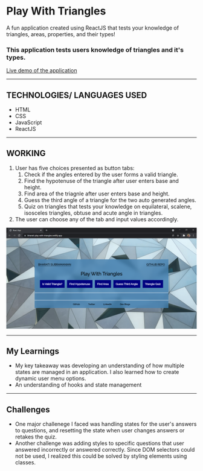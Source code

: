 # Play With Triangles
A fun application created using ReactJS that tests your knowledge of triangles, areas, properties, and their types!

### This application tests users knowledge of triangles and it's types.
[Live demo of the application](https://bharati-play-with-triangles.netlify.app/)

<hr />

## TECHNOLOGIES/ LANGUAGES USED
* HTML
* CSS
* JavaScript
* ReactJS

<hr />

## WORKING
1. User has five choices presented as button tabs:
   1. Check if the angles entered by the user forms a valid triangle.
   2. Find the hypotenuse of the triangle after user enters base and height.
   3. Find area of the triagnle after user enters base and height.
   4. Guess the third angle of a triangle for the two auto generated angles.
   5. Quiz on triangles that tests your knowledge on equilateral, scalene, isosceles triangles, obtuse and acute angle in triangles.
2. The user can choose any of the tab and input values accordingly.

![Image of the application](https://github.com/bharati-21/play-with-triangles/blob/main/play-with-triangles-app.PNG)

<hr />

## My Learnings
- My key takeaway was developing an understanding of how multiple states are managed in an application. I also learned how to create dynamic user menu options.
- An understanding of hooks and state management


<hr />

## Challenges
- One major challenege I faced was handling states for the user's answers to questions, and resetting the state when user changes answers or retakes the quiz.
- Another challenge was adding styles to specific questions that user answered incorrectly or answered correctly. Since DOM selectors could not be used, I realized this could be solved by styling elements using classes.

